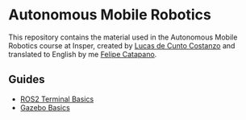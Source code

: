 # Autonomous Mobile Robotics

This repository contains the material used in the Autonomous Mobile Robotics course at Insper, created by [Lucas de Cunto Costanzo](https://github.com/LucasC19) and translated to English by me [Felipe Catapano](https://github.com/MekhyW).

## Guides

- [ROS2 Terminal Basics](ros2_terminal_basics.md)
- [Gazebo Basics](gazebo_basics.md)
